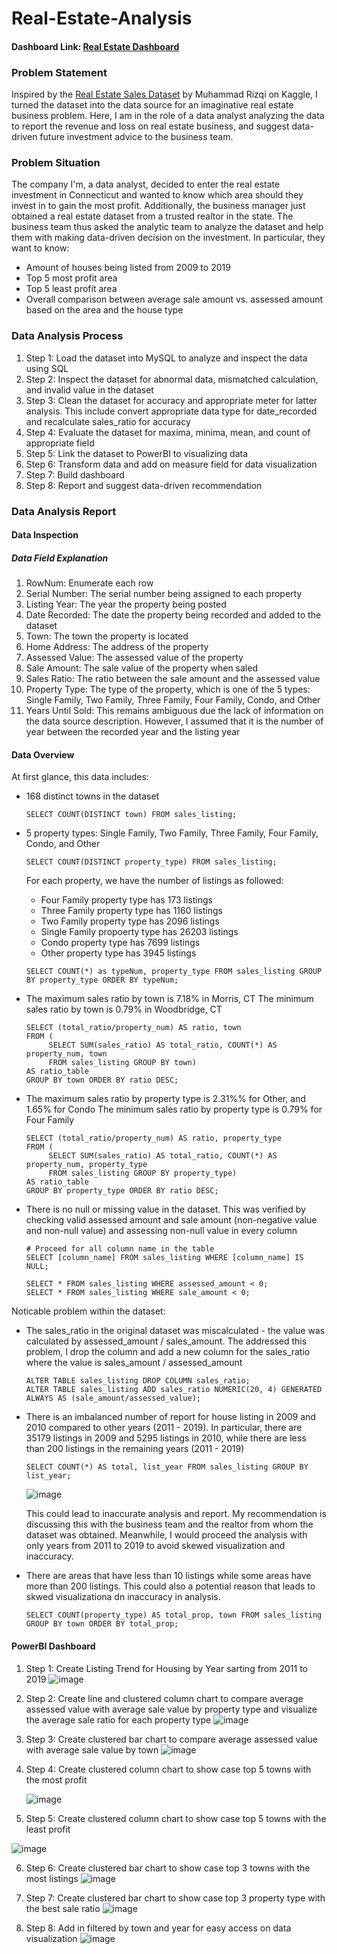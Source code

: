 # Real-Estate-Analysis

#### Dashboard Link: [Real Estate Dashboard](https://app.powerbi.com/groups/me/reports/5b5a03f7-0eb4-4ca1-80e7-a260f093843f/feae22694568776deefd?experience=power-bi)

### Problem Statement
Inspired by the [Real Estate Sales Dataset](https://www.kaggle.com/datasets/muhammadrizqi25/real-estate-fix-with-address) by Muhammad Rizqi on Kaggle, I turned the dataset into the data source for an imaginative real estate business problem. Here, I am in the role of a data analyst analyzing the data to report the revenue and loss on real estate business, and suggest data-driven future investment advice to the business team. 

### Problem Situation
The company I'm, a data analyst, decided to enter the real estate investment in Connecticut and wanted to know which area should they invest in to gain the most profit. Additionally, the business manager just obtained a real estate dataset from a trusted realtor in the state. The business team thus asked the analytic team to analyze the dataset and help them with making data-driven decision on the investment. In particular, they want to know:                                                                      
- Amount of houses being listed from 2009 to 2019
- Top 5 most profit area
- Top 5 least profit area
- Overall comparison between average sale amount vs. assessed amount based on the area and the house type

### Data Analysis Process
1. Step 1: Load the dataset into MySQL to analyze and inspect the data using SQL
2. Step 2: Inspect the dataset for abnormal data, mismatched calculation, and invalid value in the dataset
3. Step 3: Clean the dataset for accuracy and appropriate meter for latter analysis. This include convert appropriate data type for date_recorded and recalculate sales_ratio for accuracy
4. Step 4: Evaluate the dataset for maxima, minima, mean, and count of appropriate field
5. Step 5: Link the dataset to PowerBI to visualizing data
6. Step 6: Transform data and add on measure field for data visualization
7. Step 7: Build dashboard
8. Step 8: Report and suggest data-driven recommendation

### Data Analysis Report
#### Data Inspection 
##### Data Field Explanation
1. RowNum: Enumerate each row
2. Serial Number: The serial number being assigned to each property
3. Listing Year: The year the property being posted
4. Date Recorded: The date the property being recorded and added to the dataset
5. Town: The town the property is located
6. Home Address: The address of the property
7. Assessed Value: The assessed value of the property
8. Sale Amount: The sale value of the property when saled
9. Sales Ratio: The ratio between the sale amount and the assessed value
10. Property Type: The type of the property, which is one of the 5 types: Single Family, Two Family, Three Family, Four Family, Condo, and Other
11. Years Until Sold: This remains ambiguous due the lack of information on the data source description. However, I assumed that it is the number of year between the recorded year and the listing year

#### Data Overview
At first glance, this data includes:
* 168 distinct towns in the dataset
  ```
  SELECT COUNT(DISTINCT town) FROM sales_listing;
  ```
  
* 5 property types: Single Family, Two Family, Three Family, Four Family, Condo, and Other
  ```
  SELECT COUNT(DISTINCT property_type) FROM sales_listing;
  ```
  For each property, we have the number of listings as followed:
    * Four Family property type has 173 listings
    * Three Family property type has 1160 listings
    * Two Family property type has 2096 listings
    * Single Family propoerty type has 26203 listings
    * Condo property type has 7699 listings
    * Other property type has 3945 listings
  ```
  SELECT COUNT(*) as typeNum, property_type FROM sales_listing GROUP BY property_type ORDER BY typeNum;
  ```
* The maximum sales ratio by town is 7.18% in Morris, CT
  The minimum sales ratio by town is 0.79%  in Woodbridge, CT
  ```
  SELECT (total_ratio/property_num) AS ratio, town 
  FROM (
       SELECT SUM(sales_ratio) AS total_ratio, COUNT(*) AS property_num, town 
       FROM sales_listing GROUP BY town) 
  AS ratio_table 
  GROUP BY town ORDER BY ratio DESC;
  ```
* The maximum sales ratio by property type is 2.31%% for Other, and 1.65% for Condo
  The minimum sales ratio by property type is 0.79% for Four Family
  ```
  SELECT (total_ratio/property_num) AS ratio, property_type 
  FROM (
       SELECT SUM(sales_ratio) AS total_ratio, COUNT(*) AS property_num, property_type 
       FROM sales_listing GROUP BY property_type) 
  AS ratio_table 
  GROUP BY property_type ORDER BY ratio DESC;
  ```
* There is no null or missing value in the dataset. This was verified by checking valid assessed amount and sale amount (non-negative value and non-null value) and assessing non-null value in every column
  ```
  # Proceed for all column name in the table
  SELECT [column_name] FROM sales_listing WHERE [column_name] IS NULL;

  SELECT * FROM sales_listing WHERE assessed_amount < 0;
  SELECT * FROM sales_listing WHERE sale_amount < 0;
  ```
Noticable problem within the dataset:
* The sales_ratio in the original dataset was miscalculated - the value was calculated by assessed_amount / sales_amount. The addressed this problem, I drop the column and add a new column for the sales_ratio where the value is sales_amount / assessed_amount
  ```
  ALTER TABLE sales_listing DROP COLUMN sales_ratio;
  ALTER TABLE sales_listing ADD sales_ratio NUMERIC(20, 4) GENERATED ALWAYS AS (sale_amount/assessed_value);
  ```
* There is an imbalanced number of report for house listing in 2009 and 2010 compared to other years (2011 - 2019). In particular, there are 35179 listings in 2009 and 5295 listings in 2010, while there are less than 200 listings in the remaining years (2011 - 2019)
  ```
  SELECT COUNT(*) AS total, list_year FROM sales_listing GROUP BY list_year;
  ```
  ![image](https://github.com/ThuyenP/Real-Estate-Analysis/assets/57400761/a73a2018-ec9f-447c-a1f0-a9695f8b83d3)
  
  This could lead to inaccurate analysis and report. My recommendation is discussing this with the business team and the realtor from whom the dataset was obtained. Meanwhile, I would proceed the analysis with only years from 2011 to 2019 to avoid skewed visualization and inaccuracy.
  
* There are areas that have less than 10 listings while some areas have more than 200 listings. This could also a potential reason that leads to skwed visualizationa dn inaccuracy in analysis.
  ```
  SELECT COUNT(property_type) AS total_prop, town FROM sales_listing GROUP BY town ORDER BY total_prop;
  ```

#### PowerBI Dashboard
1. Step 1: Create Listing Trend for Housing by Year sarting from 2011 to 2019
   ![image](https://github.com/ThuyenP/Real-Estate-Analysis/assets/57400761/cb763f6f-ae3d-4f99-9635-afb229bf2c24)
   

2. Step 2: Create line and clustered column chart to compare average assessed value with average sale value by property type and visualize the average sale ratio for each property type
   ![image](https://github.com/ThuyenP/Real-Estate-Analysis/assets/57400761/df17c3c8-55fb-4597-ad7d-61cd406fa95f)

3. Step 3: Create clustered bar chart to compare average assessed value with average sale value by town
   ![image](https://github.com/ThuyenP/Real-Estate-Analysis/assets/57400761/561a59f0-40da-4d89-b905-de6288177188)

4. Step 4: Create clustered column chart to show case top 5 towns with the most profit

   ![image](https://github.com/ThuyenP/Real-Estate-Analysis/assets/57400761/3f91ac8b-4073-4326-86f2-3982001984e9)

6. Step 5: Create clustered column chart to show case top 5 towns with the least profit
 
  ![image](https://github.com/ThuyenP/Real-Estate-Analysis/assets/57400761/31c469b6-e723-4707-bd88-6dcc347259ce)

6. Step 6: Create clustered bar chart to show case top 3 towns with the most listings
  ![image](https://github.com/ThuyenP/Real-Estate-Analysis/assets/57400761/8c0f3991-a941-43e6-8e38-c5b6d2b3b626)

7. Step 7: Create clustered bar chart to show case top 3 property type with the best sale ratio
   ![image](https://github.com/ThuyenP/Real-Estate-Analysis/assets/57400761/3033fe6f-f07f-4c5a-a0fb-79215508c88b)

8. Step 8: Add in filtered by town and year for easy access on data visualization
   ![image](https://github.com/ThuyenP/Real-Estate-Analysis/assets/57400761/0a0bd40d-2d7d-4c40-b72f-65514046a681)





